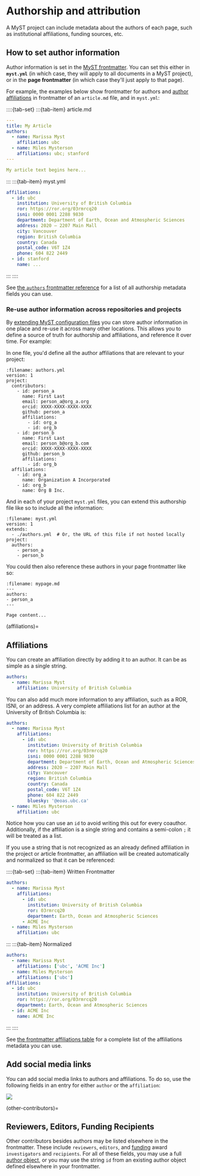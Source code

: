# Authorship and attribution

A MyST project can include metadata about the authors of each page, such as institutional affiliations, funding sources, etc.

## How to set author information

Author information is set in the [MyST frontmatter](./frontmatter.md).
You can set this either in **`myst.yml`** (in which case, they will apply to all documents in a MyST project), or in the **page frontmatter** (in which case they'll just apply to that page).

For example, the examples below show frontmatter for authors and [author affiliations](#affiliations) in frontmatter of an `article.md` file, and in `myst.yml`:

::::{tab-set}
:::{tab-item} article.md

```yaml
---
title: My Article
authors:
  - name: Marissa Myst
    affiliation: ubc
  - name: Miles Mysterson
    affiliations: ubc; stanford
---

My article text begins here...
```

:::
:::{tab-item} myst.yml

```yaml
affiliations:
  - id: ubc
    institution: University of British Columbia
    ror: https://ror.org/03rmrcq20
    isni: 0000 0001 2288 9830
    department: Department of Earth, Ocean and Atmospheric Sciences
    address: 2020 – 2207 Main Mall
    city: Vancouver
    region: British Columbia
    country: Canada
    postal_code: V6T 1Z4
    phone: 604 822 2449
  - id: stanford
    name: ...
```

:::
::::

See [the `authors` frontmatter reference](#frontmatter:authors) for a list of all authorship metadata fields you can use.

### Re-use author information across repositories and projects

By [extending MyST configuration files](#composing-myst-yml) you can store author information in one place and re-use it across many other locations.
This allows you to define a source of truth for authorship and affiliations, and reference it over time. For example:

In one file, you'd define all the author affiliations that are relevant to your project:

```{code-block} yaml
:filename: authors.yml
version: 1
project:
  contributors:
    - id: person_a
      name: First Last
      email: person_a@org_a.org
      orcid: XXXX-XXXX-XXXX-XXXX
      github: person_a
      affiliations:
        - id: org_a
        - id: org_b
    - id: person_b
      name: First Last
      email: person_b@org_b.com
      orcid: XXXX-XXXX-XXXX-XXXX
      github: person_b
      affiliations:
        - id: org_b
  affiliations:
    - id: org_a
      name: Organization A Incorporated
    - id: org_b
      name: Org B Inc.
```

And in each of your project `myst.yml` files, you can extend this authorship file like so to include all the information:

```{code-block} yaml
:filename: myst.yml
version: 1
extends:
  - ./authors.yml  # Or, the URL of this file if not hosted locally
project:
  authors:
    - person_a
    - person_b
```

You could then also reference these authors in your page frontmatter like so:

```{code-block} markdown
:filename: mypage.md
---
authors:
- person_a
---

Page content...
```

(affiliations)=
## Affiliations

You can create an affiliation directly by adding it to an author.
It can be as simple as a single string.

```yaml
authors:
  - name: Marissa Myst
    affiliation: University of British Columbia
```

You can also add much more information to any affiliation, such as a ROR, ISNI, or an address.
A very complete affiliations list for an author at the University of British Columbia is:

```yaml
authors:
  - name: Marissa Myst
    affiliations:
      - id: ubc
        institution: University of British Columbia
        ror: https://ror.org/03rmrcq20
        isni: 0000 0001 2288 9830
        department: Department of Earth, Ocean and Atmospheric Sciences
        address: 2020 – 2207 Main Mall
        city: Vancouver
        region: British Columbia
        country: Canada
        postal_code: V6T 1Z4
        phone: 604 822 2449
        bluesky: '@eoas.ubc.ca'
  - name: Miles Mysterson
    affiliation: ubc
```

Notice how you can use an `id` to avoid writing this out for every coauthor.
Additionally, if the affiliation is a single string and contains a semi-colon `;` it will be treated as a list.

If you use a string that is not recognized as an already defined affiliation in the project or article frontmatter, an affiliation will be created automatically and normalized so that it can be referenced:

::::{tab-set}
:::{tab-item} Written Frontmatter

```yaml
authors:
  - name: Marissa Myst
    affiliations:
      - id: ubc
        institution: University of British Columbia
        ror: 03rmrcq20
        department: Earth, Ocean and Atmospheric Sciences
      - ACME Inc
  - name: Miles Mysterson
    affiliation: ubc
```

:::
:::{tab-item} Normalized

```yaml
authors:
  - name: Marissa Myst
    affiliations: ['ubc', 'ACME Inc']
  - name: Miles Mysterson
    affiliations: ['ubc']
affiliations:
  - id: ubc
    institution: University of British Columbia
    ror: https://ror.org/03rmrcq20
    department: Earth, Ocean and Atmospheric Sciences
  - id: ACME Inc
    name: ACME Inc
```

:::
::::

See [the frontmatter affiliations table](#table-frontmatter-affiliations) for a complete list of the affiliations metadata you can use.

## Add social media links 

You can add social media links to authors and affiliations.
To do so, use the following fields in an entry for either `author` or the `affiliation`:

![](#table-frontmatter-social-links)

(other-contributors)=
## Reviewers, Editors, Funding Recipients

Other contributors besides authors may be listed elsewhere in the frontmatter.
These include `reviewers`, `editors`, and [funding](#frontmatter:funding) award `investigators` and `recipients`.
For all of these fields, you may use a full [author object](#frontmatter:authors), or you may use the string `id` from an existing author object defined elsewhere in your frontmatter.
